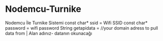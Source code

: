 # Nodemcu-Turnike
Nodemcu İle Turnike Sistemi
const char* ssid = Wifi SSID
const char* password = wifi password
String getapidata = //your domain adress to pull data from | Alan adınız- datanın okunacağı

